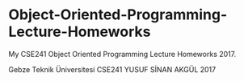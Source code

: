 # Object-Oriented-Programming-Lecture-Homeworks

My CSE241 Object Oriented Programming Lecture Homeworks 2017.

Gebze Teknik Üniversitesi CSE241 YUSUF SİNAN AKGÜL 2017
